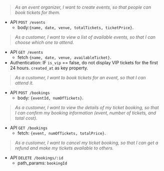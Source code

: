 > _As an event organizer, I want to create events, so that people can book tickets for them._

- API `POST /events`
  - body:`{name, date, venue, totalTickets, ticketPrice}`.

> _As a customer, I want to view a list of available events, so that I can choose which one to attend._

- API `GET /events`
  - fetch `{name, date, venue, availableTicket}`.
- Authentication: IF `is_vip` == false, do not display VIP tickets for the first 24 hours. `created_at` as key property.

> _As a customer, I want to book tickets for an event, so that I can attend it._

- API `POST /bookings`
  - body: `{eventId, numOfTickets}`.

> _As a customer, I want to view the details of my ticket booking, so that I can confirm my booking information (event, number of tickets, and total cost)._

- API `GET /bookings`
  - fetch: `{event, numOfTickets, totalPrice}`.

> _As a customer, I want to cancel my ticket booking, so that I can get a refund and make my tickets available to others._

- API `DELETE /bookings/:id`
  - path_params: `bookingId`
